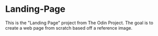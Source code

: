 # Landing-Page

This is the "Landing Page" project from The Odin Project.
The goal is to create a web page from scratch based off
a reference image.

